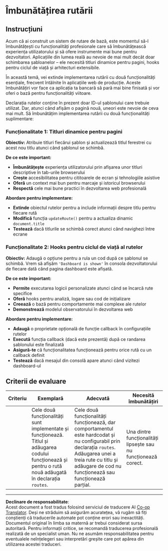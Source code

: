 <!--
CO_OP_TRANSLATOR_METADATA:
{
  "original_hash": "df0dcecddcd28ea8cbf6ede0ad57d673",
  "translation_date": "2025-10-24T22:12:41+00:00",
  "source_file": "7-bank-project/1-template-route/assignment.md",
  "language_code": "ro"
}
-->
# Îmbunătățirea rutării

## Instrucțiuni

Acum că ai construit un sistem de rutare de bază, este momentul să-l îmbunătățești cu funcționalități profesionale care să îmbunătățească experiența utilizatorului și să ofere instrumente mai bune pentru dezvoltatori. Aplicațiile din lumea reală au nevoie de mai mult decât doar schimbarea șabloanelor – ele necesită titluri dinamice pentru pagini, hooks pentru ciclul de viață și arhitecturi extensibile.

În această temă, vei extinde implementarea rutării cu două funcționalități esențiale, frecvent întâlnite în aplicațiile web de producție. Aceste îmbunătățiri vor face ca aplicația ta bancară să pară mai bine finisată și vor oferi o bază pentru funcționalități viitoare.

Declarația rutelor conține în prezent doar ID-ul șablonului care trebuie utilizat. Dar, atunci când afișăm o pagină nouă, uneori este nevoie de ceva mai mult. Să îmbunătățim implementarea rutării cu două funcționalități suplimentare:

### Funcționalitate 1: Titluri dinamice pentru pagini
**Obiectiv:** Atribuie titluri fiecărui șablon și actualizează titlul ferestrei cu acest nou titlu atunci când șablonul se schimbă.

**De ce este important:**
- **Îmbunătățește** experiența utilizatorului prin afișarea unor titluri descriptive în tab-urile browserului
- **Crește** accesibilitatea pentru cititoarele de ecran și tehnologiile asistive  
- **Oferă** un context mai bun pentru marcaje și istoricul browserului
- **Respectă** cele mai bune practici în dezvoltarea web profesională

**Abordare pentru implementare:**
- **Extinde** obiectul rutelor pentru a include informații despre titlu pentru fiecare rută
- **Modifică** funcția `updateRoute()` pentru a actualiza dinamic `document.title`
- **Testează** dacă titlurile se schimbă corect atunci când navighezi între ecrane

### Funcționalitate 2: Hooks pentru ciclul de viață al rutelor  
**Obiectiv:** Adaugă o opțiune pentru a rula un cod după ce șablonul se schimbă. Vrem să afișăm `'Dashboard is shown'` în consola dezvoltatorului de fiecare dată când pagina dashboard este afișată.

**De ce este important:**
- **Permite** executarea logicii personalizate atunci când se încarcă rute specifice
- **Oferă** hooks pentru analiză, logare sau cod de inițializare
- **Creează** o bază pentru comportamente mai complexe ale rutelor
- **Demonstrează** modelul observatorului în dezvoltarea web

**Abordare pentru implementare:**
- **Adaugă** o proprietate opțională de funcție callback în configurațiile rutelor
- **Execută** funcția callback (dacă este prezentă) după ce randarea șablonului este finalizată
- **Asigură-te** că funcționalitatea funcționează pentru orice rută cu un callback definit
- **Testează** dacă mesajul din consolă apare atunci când vizitezi dashboard-ul

## Criterii de evaluare

| Criteriu | Exemplară                                                                                                                          | Adecvată                                                                                                                                                                                  | Necesită îmbunătățiri                                  |
| -------- | ---------------------------------------------------------------------------------------------------------------------------------- | ----------------------------------------------------------------------------------------------------------------------------------------------------------------------------------------- | ----------------------------------------------------- |
|          | Cele două funcționalități sunt implementate și funcționează. Titlul și adăugarea codului funcționează și pentru o rută nouă adăugată în declarația `routes`. | Cele două funcționalități funcționează, dar comportamentul este hardcodat și nu configurabil prin declarația `routes`. Adăugarea unei a treia rute cu titlu și adăugare de cod nu funcționează sau funcționează parțial. | Una dintre funcționalități lipsește sau nu funcționează corect. |

---

**Declinare de responsabilitate**:  
Acest document a fost tradus folosind serviciul de traducere AI [Co-op Translator](https://github.com/Azure/co-op-translator). Deși ne străduim să asigurăm acuratețea, vă rugăm să fiți conștienți că traducerile automate pot conține erori sau inexactități. Documentul original în limba sa maternă ar trebui considerat sursa autoritară. Pentru informații critice, se recomandă traducerea profesională realizată de un specialist uman. Nu ne asumăm responsabilitatea pentru eventualele neînțelegeri sau interpretări greșite care pot apărea din utilizarea acestei traduceri.